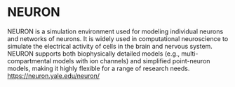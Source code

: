 # NEURON
NEURON is a simulation environment used for modeling individual neurons and networks of neurons. It is widely used in computational neuroscience to simulate the electrical activity of cells in the brain and nervous system. NEURON supports both biophysically detailed models (e.g., multi-compartmental models with ion channels) and simplified point-neuron models, making it highly flexible for a range of research needs.
https://neuron.yale.edu/neuron/
